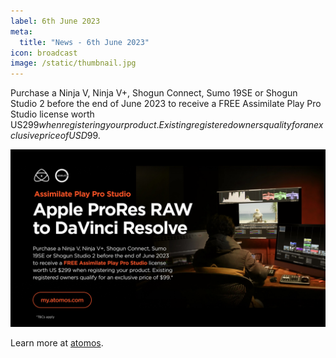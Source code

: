 ```yaml
---
label: 6th June 2023
meta:
  title: "News - 6th June 2023"
icon: broadcast
image: /static/thumbnail.jpg
---
```


Purchase a Ninja V, Ninja V+, Shogun Connect, Sumo 19SE or Shogun Studio 2 before the end of June 2023 to receive a FREE Assimilate Play Pro Studio license worth US$299 when registering your product. Existing registered owners quality for an exclusive price of USD$99.

![](/static/assimilate-play-pro-studio.jpg)

Learn more at [atomos](http://www.atomos.com).